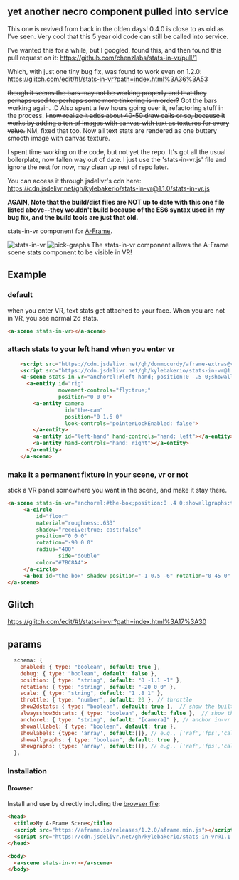 ## yet another necro component pulled into service

This one is revived from back in the olden days! 0.4.0 is close to as old as I've seen. Very cool that this 5 year old code can still be called into service.

I've wanted this for a while, but I googled, found this, and then found this pull request on it:
https://github.com/chenzlabs/stats-in-vr/pull/1

Which, with just one tiny bug fix, was found to work even on 1.2.0: https://glitch.com/edit/#!/stats-in-vr?path=index.html%3A36%3A53

~~though it seems the bars may not be working properly and that they perhaps used to. perhaps some more tinkering is in order?~~ Got the bars working again. :D Also spent a few hours going over it, refactoring stuff in the process. ~~I now realize it adds about 40-50 draw calls or so, because it works by adding a ton of images with canvas with text as textures for every value.~~ NM, fixed that too. Now all text stats are rendered as one buttery smooth image with canvas texture.

I spent time working on the code, but not yet the repo. It's got all the usual boilerplate, now fallen way out of date. I just use the 'stats-in-vr.js' file and ignore the rest for now, may clean up rest of repo later. 

You can access it through jsdelivr's cdn here: https://cdn.jsdelivr.net/gh/kylebakerio/stats-in-vr@1.1.0/stats-in-vr.js

**AGAIN, Note that the build/dist files are NOT up to date with this one file listed above--they wouldn't build because of the ES6 syntax used in my bug fix, and the build tools are just that old.**

stats-in-vr component for [A-Frame](https://aframe.io).

![stats-in-vr](https://user-images.githubusercontent.com/6391152/130007970-a512c190-0a4e-4f0d-8c40-0d8e1e9e58e8.png)
![pick-graphs](https://user-images.githubusercontent.com/6391152/130017676-8de7e02b-268e-4896-89cb-3006e5a8dd58.png)
The stats-in-vr component allows the A-Frame scene stats component to be visible in VR!


## Example

### default
when you enter VR, text stats get attached to your face. When you are not in VR, you see normal 2d stats.
```html
<a-scene stats-in-vr></a-scene>
```

### attach stats to your left hand when you enter vr
```html
    <script src="https://cdn.jsdelivr.net/gh/donmccurdy/aframe-extras@v6.1.1/dist/aframe-extras.min.js"></script>
    <script src="https://cdn.jsdelivr.net/gh/kylebakerio/stats-in-vr@1.1.0/stats-in-vr.js"></script>
    <a-scene stats-in-vr="anchorel:#left-hand; position:0 -.5 0;showallgraphs:true;">
      <a-entity id="rig"
                movement-controls="fly:true;"
                position="0 0 0">
        <a-entity camera
                  id="the-cam"
                  position="0 1.6 0"
                  look-controls="pointerLockEnabled: false">
        </a-entity>
        <a-entity id="left-hand" hand-controls="hand: left"></a-entity>
        <a-entity hand-controls="hand: right"></a-entity>
      </a-entity>
    </a-scene>
```

### make it a permanent fixture in your scene, vr or not
stick a VR panel somewhere you want in the scene, and make it stay there.
```html
<a-scene stats-in-vr="anchorel:#the-box;position:0 .4 0;showallgraphs:true; alwaysshow3dstats:true; show2dstats:false;" >
     <a-circle 
         id="floor" 
         material="roughness:.633" 
         shadow="receive:true; cast:false" 
         position="0 0 0"
         rotation="-90 0 0" 
         radius="400"
                side="double"
         color="#7BC8A4">
     </a-circle>
     <a-box id="the-box" shadow position="-1 0.5 -6" rotation="0 45 0" color="white"></a-box>
</a-scene>
```

## Glitch
https://glitch.com/edit/#!/stats-in-vr?path=index.html%3A17%3A30

## params
```js
  schema: {
    enabled: { type: "boolean", default: true },
    debug: { type: "boolean", default: false },
    position: { type: "string", default: "0 -1.1 -1" },
    rotation: { type: "string", default: "-20 0 0" },
    scale: { type: "string", default: "1 .8 1" },
    throttle: { type: "number", default: 20 }, // throttle
    show2dstats: { type: "boolean", default: true },  // show the built-in 'stats' component
    alwaysshow3dstats: { type: "boolean", default: false },  // show the built-in 'stats' component
    anchorel: { type: "string", default: "[camera]" }, // anchor in-vr stats to something other than the camera
    showalllabel: { type: "boolean", default: true }, 
    showlabels: {type: 'array', default:[]}, // e.g., ['raf','fps','calls','entities']
    showallgraphs: { type: "boolean", default: true },
    showgraphs: {type: 'array', default:[]}, // e.g., ['raf','fps','calls','entities']
  },
```

### Installation

#### Browser

Install and use by directly including the [browser file](dist):

```html
<head>
  <title>My A-Frame Scene</title>
  <script src="https://aframe.io/releases/1.2.0/aframe.min.js"></script>
  <script src="https://cdn.jsdelivr.net/gh/kylebakerio/stats-in-vr@1.1.0/stats-in-vr.js"></script>
</head>

<body>
  <a-scene stats-in-vr></a-scene>
</body>
```


